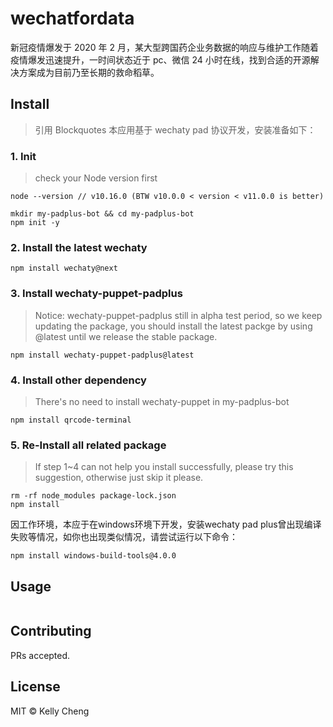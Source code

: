 # wechatfordata

新冠疫情爆发于 2020 年 2 月，某大型跨国药企业务数据的响应与维护工作随着疫情爆发迅速提升，一时间状态近于 pc、微信 24 小时在线，找到合适的开源解决方案成为目前乃至长期的救命稻草。

## Install

> 引用 Blockquotes 本应用基于 wechaty pad 协议开发，安装准备如下：

### 1. Init

> check your Node version first

```
node --version // v10.16.0 (BTW v10.0.0 < version < v11.0.0 is better)
```

```
mkdir my-padplus-bot && cd my-padplus-bot
npm init -y
```

### 2. Install the latest wechaty

```
npm install wechaty@next
```

### 3. Install wechaty-puppet-padplus

> Notice: wechaty-puppet-padplus still in alpha test period, so we keep updating the package, you should install the latest packge by using @latest until we release the stable package.

```
npm install wechaty-puppet-padplus@latest
```

### 4. Install other dependency

> There's no need to install wechaty-puppet in my-padplus-bot

```
npm install qrcode-terminal
```

### 5. Re-Install all related package

> If step 1~4 can not help you install successfully, please try this suggestion, otherwise just skip it please.

```
rm -rf node_modules package-lock.json
npm install
```
因工作环境，本应于在windows环境下开发，安装wechaty pad plus曾出现编译失败等情况，如你也出现类似情况，请尝试运行以下命令：

```
npm install windows-build-tools@4.0.0
```

## Usage

```

```

## Contributing

PRs accepted.

## License

MIT © Kelly Cheng
